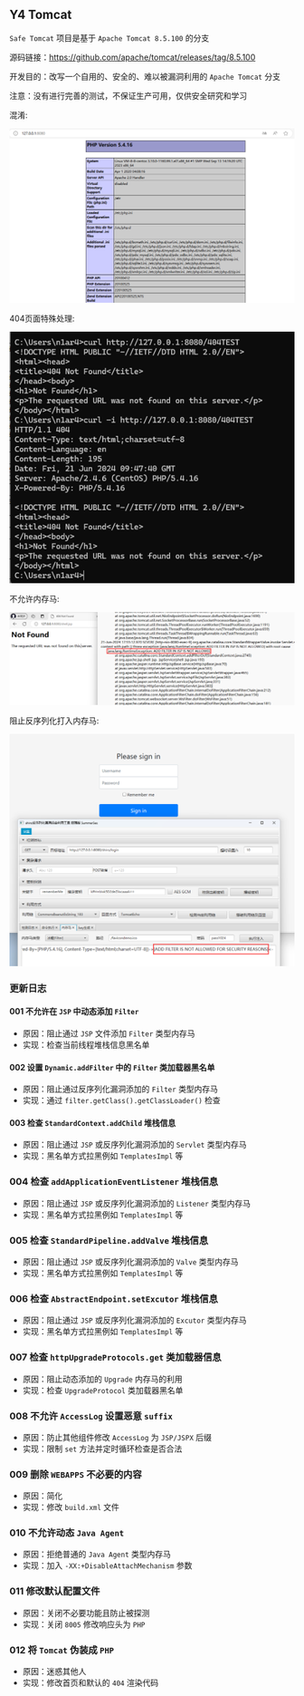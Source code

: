 ## Y4 Tomcat

`Safe Tomcat` 项目是基于 `Apache Tomcat 8.5.100` 的分支

源码链接：https://github.com/apache/tomcat/releases/tag/8.5.100

开发目的：改写一个自用的、安全的、难以被漏洞利用的 `Apache Tomcat` 分支

注意：没有进行完善的测试，不保证生产可用，仅供安全研究和学习

混淆:

![](img/001.png)

404页面特殊处理:

![](img/002.png)

不允许内存马:

![](img/003.png)

阻止反序列化打入内存马:

![](img/004.png)

### 更新日志

#### 001 不允许在 `JSP` 中动态添加 `Filter`

- 原因：阻止通过 `JSP` 文件添加 `Filter` 类型内存马
- 实现：检查当前线程堆栈信息黑名单

#### 002 设置 `Dynamic.addFilter` 中的 `Filter` 类加载器黑名单

- 原因：阻止通过反序列化漏洞添加的 `Filter` 类型内存马
- 实现：通过 `filter.getClass().getClassLoader()` 检查

#### 003 检查 `StandardContext.addChild` 堆栈信息

- 原因：阻止通过 `JSP` 或反序列化漏洞添加的 `Servlet` 类型内存马
- 实现：黑名单方式拉黑例如 `TemplatesImpl` 等

### 004 检查 `addApplicationEventListener` 堆栈信息

- 原因：阻止通过 `JSP` 或反序列化漏洞添加的 `Listener` 类型内存马
- 实现：黑名单方式拉黑例如 `TemplatesImpl` 等

### 005 检查 `StandardPipeline.addValve` 堆栈信息

- 原因：阻止通过 `JSP` 或反序列化漏洞添加的 `Valve` 类型内存马
- 实现：黑名单方式拉黑例如 `TemplatesImpl` 等

### 006 检查 `AbstractEndpoint.setExcutor` 堆栈信息

- 原因：阻止通过 `JSP` 或反序列化漏洞添加的 `Excutor` 类型内存马
- 实现：黑名单方式拉黑例如 `TemplatesImpl` 等

### 007 检查 `httpUpgradeProtocols.get` 类加载器信息

- 原因：阻止动态添加的 `Upgrade` 内存马的利用
- 实现：检查 `UpgradeProtocol` 类加载器黑名单

### 008 不允许 `AccessLog` 设置恶意 `suffix`

- 原因：防止其他组件修改 `AccessLog` 为 `JSP/JSPX` 后缀
- 实现：限制 `set` 方法并定时循环检查是否合法

### 009 删除 `WEBAPPS` 不必要的内容

- 原因：简化
- 实现：修改 `build.xml` 文件

### 010 不允许动态 `Java Agent`

- 原因：拒绝普通的 `Java Agent` 类型内存马
- 实现：加入 `-XX:+DisableAttachMechanism` 参数

### 011 修改默认配置文件

- 原因：关闭不必要功能且防止被探测
- 实现：关闭 `8005` 修改响应头为 `PHP`

### 012 将 `Tomcat` 伪装成 `PHP`

- 原因：迷惑其他人
- 实现：修改首页和默认的 `404` 渲染代码
